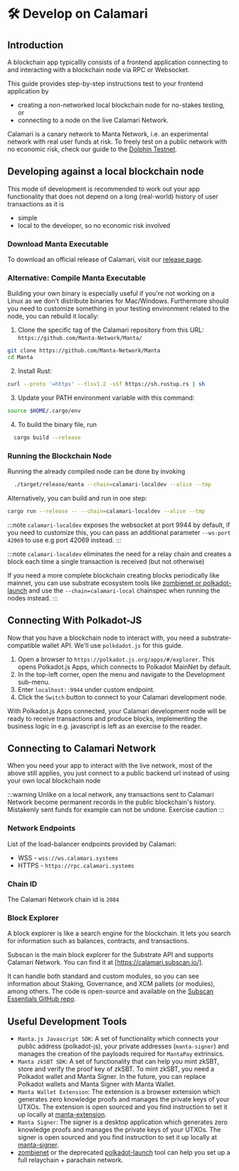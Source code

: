 # 🛠 Develop on Calamari

## Introduction

A blockchain app typicallly consists of a frontend application connecting to and interacting with a blockchain node via RPC or Websocket.

This guide provides step-by-step instructions test to your frontend application by 
- creating a non-networked local blockchain node for no-stakes testing, or
- connecting to a node on the live Calamari Network.

Calamari is a canary network to Manta Network, i.e. an experimental network with real user funds at risk.
To freely test on a public network with no economic risk, check our guide to the [Dolphin Testnet](DevelopOnDolphin.md).

## Developing against a local blockchain node

This mode of development is recommended to work out your app functionality that does not depend on a long (real-world) history of user transactions as it is 
- simple
- local to the developer, so no economic risk involved

### Download Manta Executable

To download an official release of Calamari, visit our [release page](https://github.com/Manta-Network/Manta/releases).

### Alternative: Compile Manta Executable

Building your own binary is especially useful if you're not working on a Linux as we don't distribute binaries for Mac/Windows. Furthermore should you need to customize something in your testing environment related to the node, you can rebuild it locally:

1. Clone the specific tag of the Calamari repository from this URL: `https://github.com/Manta-Network/Manta/`

```sh
git clone https://github.com/Manta-Network/Manta
cd Manta
```

2. Install Rust:

```sh
curl --proto '=https' --tlsv1.2 -sSf https://sh.rustup.rs | sh
```

3. Update your PATH environment variable with this command:

```sh
source $HOME/.cargo/env
```

4. To build the binary file, run

```sh
  cargo build --release
```

### Running the Blockchain Node

Running the already compiled node can be done by invoking 

```sh
  ./target/release/manta --chain=calamari-localdev --alice --tmp
```

Alternatively, you can build and run in one step:

```sh
cargo run --release -- --chain=calamari-localdev --alice --tmp
```

:::note
`calamari-localdev` exposes the websocket at port 9944 by default, if you need to customize this, you can pass an additional parameter `--ws-port 42069` to use e.g port 42069 instead.
:::

:::note
`calamari-localdev` eliminates the need for a relay chain and creates a block each time a single transaction is received (but not otherwise)

If you need a more complete blockchain creating blocks periodically like mainnet, you can use substrate ecosystem tools like [zombienet or polkadot-launch](#Development-Tools) and use the `--chain=calamari-local` chainspec when running the nodes instead.
:::

## Connecting With Polkadot-JS

Now that you have a blockchain node to interact with, you need a substrate-compatible wallet API. We'll use `polkdadot.js` for this guide.

1. Open a browser to `https://polkadot.js.org/apps/#/explorer`. This opens Polkadot.js Apps, which connects to Polkadot MainNet by default.
2. In the top-left corner, open the menu and navigate to the Development sub-menu.
3. Enter `localhost::9944` under custom endpoint.
4. Click the `Switch` button to connect to your Calamari development node.

With Polkadot.js Apps connected, your Calamari development node will be ready to receive transactions and produce blocks, implementing the business logic in e.g. javascript is left as an exercise to the reader.

## Connecting to Calamari Network

When you need your app to interact with the live network, most of the above still applies, you just connect to a public backend url instead of using your own local blockchain node

:::warning
Unlike on a local network, any transactions sent to Calamari Network become permanent records in the public blockchain's history.
Mistakenly sent funds for example can not be undone. Exercise caution
:::

### Network Endpoints

List of the load-balancer endpoints provided by Calamari:

-   WSS - `wss://ws.calamari.systems`
-   HTTPS - `https://rpc.calamari.systems`

### Chain ID

The Calamari Network chain id is `2084`

### Block Explorer

A block explorer is like a search engine for the blockchain. It lets you search for information such as balances, contracts, and transactions.

Subscan is the main block explorer for the Substrate API and supports Calamari Network. You can find it at [https://calamari.subscan.io/].

It can handle both standard and custom modules, so you can see information about Staking, Governance, and XCM pallets (or modules), among others. The code is open-source and available on the [Subscan Essentials GitHub repo](https://github.com/subscan-explorer/subscan-essentials).

## Useful Development Tools

-   `Manta.js Javascript SDK`: A set of functionality which connects your public address (polkadot-js), your private addresses (`manta-signer`) and manages the creation of the payloads required for `MantaPay` extrinsics.
-   `Manta zkSBT SDK`: A set of functionality that can help you mint zkSBT, store and verify the proof key of zkSBT. To mint zkSBT, you need a Polkadot wallet and Manta Signer. In the future, you can replace Polkadot wallets and Manta Signer with Manta Wallet.
-   `Manta Wallet Extension`: The extension is a browser extension which generates zero knowledge proofs and manages the private keys of your UTXOs. The extension is open sourced and you find instruction to set it up locally at [manta-extension](https://github.com/Manta-Network/manta-extension).
-   `Manta Signer`: The signer is a desktop application which generates zero knowledge proofs and manages the private keys of your UTXOs. The signer is open sourced and you find instruction to set it up locally at [manta-signer](https://github.com/Manta-Network/manta-signer).
-   [zombienet](https://github.com/paritytech/zombienet) or the deprecated [polkadot-launch](https://github.com/paritytech/polkadot-launch) tool can help you set up a full relaychain + parachain network.
